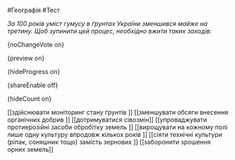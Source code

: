 #Географія #Тест

*За 100 років уміст гумусу в ґрунтах України зменшився майже на третину. Щоб зупинити цей процес, необхідно вжити таких заходів:*

{noChangeVote on}

{preview on}

{hideProgress on}

{shareEnable off}

{hideCount on}

[[здійснювати моніторинг стану ґрунтів ]]
[[зменшувати обсяги внесення органічних добрив ]]
[[дотримуватися сівозмін]]
[[упроваджувати протиерозійні засоби обробітку земель ]]
[[вирощувати на кожному полі лише одну культуру впродовж кількох років ]]
[[сіяти технічні культури (ріпак, соняшник тощо) замість зернових ]]
[[заборонити зрошення орних земель]]
